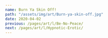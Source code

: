 ```yaml
---
name: Burn Ya Skin Off!
path: "/assets/img/art/Burn-ya-skin-off.jpg"
date: 2020-04-02
previous: /pages/art/l/Be-No-Peace/
next: /pages/art/l/Hypnotic-Erotic/
---
```

